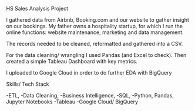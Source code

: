 HS Sales Analysis Project

I gathered data from Airbnb, Booking.com and our website to gather insight on our bookings. My father owns a hospitality startup, for which I run the online functions: website maintenance, marketing and data management.

The records needed to be cleaned, reformatted and gathered into a CSV.

For the data cleaning/ wrangling I used Pandas (and Excel to check). Then created a simple Tableau Dashboard with key metrics. 

I uploaded to Google Cloud in order to do further EDA with BigQuery

Skills/ Tech Stack 

-ETL,
-Data Cleaning,
-Business Intelligence,
-SQL,
-Python, Pandas, Jupyter Notebooks
-Tableau 
-Google Cloud/ BigQuery
